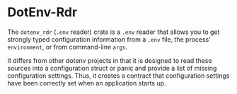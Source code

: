 # DotEnv-Rdr

The `dotenv_rdr` (`.env` reader) crate is a `.env` reader that allows you to get strongly typed configuration information from a `.env` file, the process' `environment`, or from command-line `args`.

It differs from other dotenv projects in that it is designed to read these sources into a configuration struct or panic and provide a list of missing configuration settings. Thus, it creates a contract that configuration settings have been correctly set when an application starts up.
